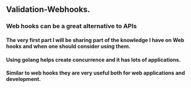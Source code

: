 ## Validation-Webhooks.
###  Web hooks can be a great alternative to APIs
#### The very first part I will be sharing part of the knowledge I have on Web hooks and when one should consider using them. 
#### Using golang helps create concurrence and it has lots of applications.
#### Similar to web hooks they are very useful both for web applications and development.


